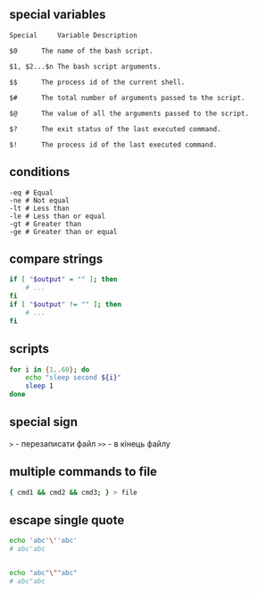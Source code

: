 ## special variables

```
Special		Variable Description

$0		The name of the bash script.

$1, $2...$n	The bash script arguments.

$$		The process id of the current shell.

$#		The total number of arguments passed to the script.

$@		The value of all the arguments passed to the script.

$?		The exit status of the last executed command.

$!		The process id of the last executed command.
```

## conditions

```
-eq # Equal
-ne # Not equal
-lt # Less than
-le # Less than or equal
-gt # Greater than
-ge # Greater than or equal
```

## compare strings

```sh
if [ "$output" = "" ]; then
    # ...
fi
if [ "$output" != "" ]; then
    # ...
fi
```


## scripts

```sh
for i in {1..60}; do
	echo "sleep second ${i}"
	sleep 1
done
```

## special sign
`>` - перезаписати файл
`>>` - в кінець файлу

## multiple commands to file

```sh
{ cmd1 && cmd2 && cmd3; } > file
```

## escape single quote

```sh
echo 'abc'\''abc'
# abc'abc


echo "abc"\""abc"
# abc"abc
```
